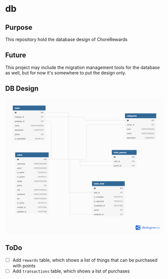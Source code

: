 # db

## Purpose

This repository hold the database design of ChoreRewards

## Future

This project may include the migration management tools for the database as well, but for now it's somewhere to put the design only.

## DB Design

![alt text](./assets/images/design/ChoreRewardsV0.2.png)

## ToDo

* [ ] Add `rewards` table, which shows a list of things that can be purchased with points
* [ ] Add `transactions` table, which shows a list of purchases

